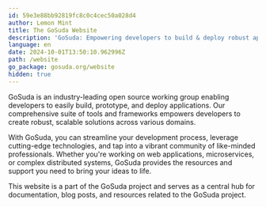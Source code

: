 ```yaml
---
id: 59e3e88bb92819fc8c0c4cec50a028d4
author: Lemon Mint
title: The GoSuda Website
description: 'GoSuda: Empowering developers to build & deploy robust applications with our open-source tools & vibrant community.'
language: en
date: 2024-10-01T13:50:10.962996Z
path: /website
go_package: gosuda.org/website
hidden: true
---
```

GoSuda is an industry-leading open source working group enabling developers to easily build, prototype, and deploy applications. Our comprehensive suite of tools and frameworks empowers developers to create robust, scalable solutions across various domains.

With GoSuda, you can streamline your development process, leverage cutting-edge technologies, and tap into a vibrant community of like-minded professionals. Whether you're working on web applications, microservices, or complex distributed systems, GoSuda provides the resources and support you need to bring your ideas to life.

This website is a part of the GoSuda project and serves as a central hub for documentation, blog posts, and resources related to the GoSuda project.
